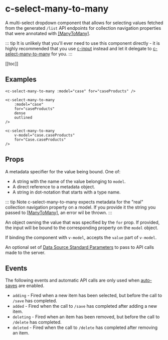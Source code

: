 # c-select-many-to-many

<!-- MARKER:summary -->
    
A multi-select dropdown component that allows for selecting values fetched from the generated ``/list`` API endpoints for collection navigation properties that were annotated with [[ManyToMany]](/modeling/model-components/attributes/many-to-many.md).

<!-- MARKER:summary-end -->

::: tip
It is unlikely that you'll ever need to use this component directly - it is highly recommended that you use [c-input](/stacks/vue/coalesce-vue-vuetify/components/c-input.md) instead and let it delegate to [c-select-many-to-many](/stacks/vue/coalesce-vue-vuetify/components/c-select-many-to-many.md) for you.
:::

[[toc]]

## Examples

``` vue-html
<c-select-many-to-many :model="case" for="caseProducts" />
```

``` vue-html
<c-select-many-to-many 
    :model="case" 
    for="caseProducts" 
    dense
    outlined
/>
```

``` vue-html
<c-select-many-to-many 
    v-model="case.caseProducts" 
    for="Case.caseProducts" 
/>
```

## Props

<Prop def="for: string | Property | Value" lang="ts" />

A metadata specifier for the value being bound. One of:
    
- A string with the name of the value belonging to `model`.
- A direct reference to a metadata object.
- A string in dot-notation that starts with a type name.

::: tip Note
c-select-many-to-many expects metadata for the "real" collection navigation property on a model. If you provide it the string you passed to [[ManyToMany]](/modeling/model-components/attributes/many-to-many.md), an error wil be thrown.
:::

<Prop def="model?: Model" lang="ts" />

An object owning the value that was specified by the `for` prop. If provided, the input will be bound to the corresponding property on the `model` object.

<Prop def="value?: any // Vue 2
modelValue?: any // Vue 3" lang="ts" />

If binding the component with ``v-model``, accepts the ``value`` part of ``v-model``.
    
<Prop def="params?: ListParameters" lang="ts" />

An optional set of [Data Source Standard Parameters](/modeling/model-components/data-sources.md#standard-parameters) to pass to API calls made to the server.
    

## Events

The following events and automatic API calls are only used when [auto-saves](/stacks/vue/layers/viewmodels.md#auto-save) are enabled.

- `adding` - Fired when a new item has been selected, but before the call to `/save` has completed.
- `added` - Fired when the call to `/save` has completed after adding a new item.
- `deleting` - Fired when an item has been removed, but before the call to `/delete` has completed.
- `deleted` - Fired when the call to `/delete` has completed after removing an item.


